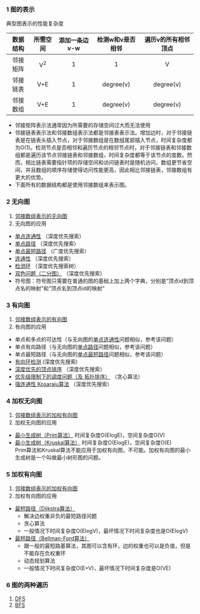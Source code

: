 ### 1 图的表示
典型图表示的性能复杂度  

|数据结构|所需空间|添加一条边v-w|检测w和v是否相邻|遍历v的所有相邻顶点|
|:---:|:---:|:---:|:---:|:---:|
|邻接矩阵|V<sup>2</sup>|1|1|V|
|邻接链表|V+E|1|degree(v)|degree(v)|
|邻接数组|V+E|1|degree(v)|degree(v)|
- 邻接矩阵表示法通常因为所需要的存储空间过大而无法使用
- 邻接链表表示法和邻接数组表示法都是邻接表表示法。增加边时，对于邻接链表是在链表头插入节点，对于邻接数组是在数组尾部插入节点，时间复杂度都为O(1)。检测节点是否相邻和遍历节点的相邻节点时，对于邻接链表和邻接数组都是遍历该节点邻接链表和邻接数组，时间复杂度都等于该节点的度数。然而，相比链表需要指针项的存储空间和访问链表时是随机访问，数组更节省空间，并且数组的顺序存储使得访问性能更高，因此相比邻接链表，邻接数组有更大的优势。
- 下面所有的数据结构都是使用邻接数组来表示图。


### 2 无向图
1. [邻接数组表示的无向图](./Graph.h)
2. 无向图的应用
 - [单点连通性](../../Algorithms/graph/DepthFirstSearch.cpp) （深度优先搜索）
 - [单点路径](../../Algorithms/graph/DepthFirstPaths.cpp) （深度优先搜索）
 - [单点最短路径](../../Algorithms/graph/BreadthFirstPaths.cpp) （广度优先搜索）
 - [连通性](../../Algorithms/graph/ConnectedComponent.cpp) （深度优先搜索）
 - [检测环](../../Algorithms/graph/Cycle.cpp) （深度优先搜索树）
 - [双色问题（二分图）](../../Algorithms/graph/TwoColor.cpp) （深度优先搜索）
 - 符号图：符号图只需要在普通的图的基础上加上两个字典，分别是“顶点id到顶点名的映射”和“顶点名到顶点id的映射”  

### 3 有向图
1. [邻接数组表示的有向图](./Digraph.h)
2. 有向图的应用
 - 单点和多点的可达性（与无向图的[单点连通性](../../Algorithms/graph/DepthFirstSearch.cpp)问题相似，参考该问题）  
 - 单点有向路径（与无向图的[单点路径](../../Algorithms/graph/DepthFirstPaths.cpp)问题相似，参考该问题）  
 - 单点最短路径（与无向图的[单点最短路径](../../Algorithms/graph/BreadthFirstPaths.cpp)问题相似，参考该问题）
 - [有向环检测](../../Algorithms/graph/DirectedCycle.cpp) (深度优先搜索)
 - [深度优先的顶点排序](../../Algorithms/graph/DepthFirstOrder.cpp) （深度优先搜索）
 - [优先级限制下的调度问题（及 拓扑排序）](../../Algorithms/graph/topologicalOrder.cpp) （贪心算法）
 - [强连通性 Kosaraju算法](../../Algorithms/graph/Kosaraju.cpp) （深度优先搜索）


### 4 加权无向图
1. [邻接数组表示的加权有向图](./EdgeWeightedGraph.h)
2. 加权无向图的应用
 - [最小生成树（Prim算法）](../../Algorithms/graph/PrimMST.cpp) 时间复杂度O(ElogE)，空间复杂度O(V)
 - [最小生成树（Kruskal算法）](../../Algorithms/graph/KruskalMST.cpp) 时间复杂度O(ElogE)，空间复杂度O(E)
<br />Prim算法和Kruskal算法不能应用于加权有向图，不可能。加权有向图的最小生成树是一个叫做最小树形图的问题。

### 5 加权有向图
1. [邻接数组表示的加权有向图](./EdgeWeightedDigraph.h)
2. 加权有向图的应用
 - [最短路径（Dijkstra算法）](../../Algorithms/graph/Dijkstra.cpp)
     - 解决边权重非负的最短路径问题
     - 贪心算法
     - 一般情况下时间复杂度O(ElogV)，最坏情况下时间复杂度也是O(ElogV)
 - [最短路径（Bellman-Ford算法）](../../Algorithms/graph/Bellman_Ford.cpp)
     - 跟一般的最短路基算法，其图可以含有环，边的权重也可以是负值，但是不能存在负权重环
     - 动态规划算法
     - 一般情况下时间复杂度O(E+V)，最坏情况下时间复杂度是O(VE)

### 6 图的两种遍历
1. [DFS](./traverse.cpp)
2. [BFS](./traverse.cpp)


